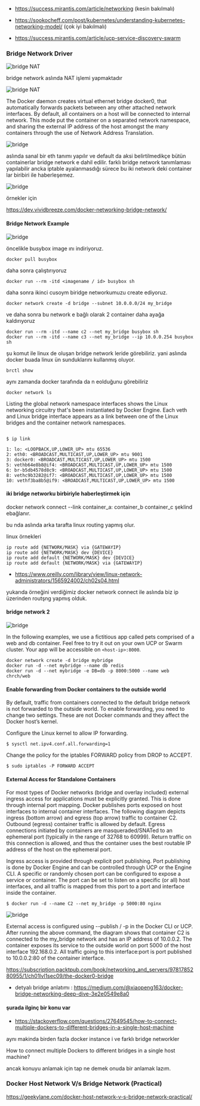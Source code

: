 

- https://success.mirantis.com/article/networking (kesin bakılmalı)

- https://sookocheff.com/post/kubernetes/understanding-kubernetes-networking-model/ (çok iyi bakılmalı)

- https://success.mirantis.com/article/ucp-service-discovery-swarm



### Bridge Network Driver



![bridge NAT](files/dockernetwork.png)


bridge network aslında NAT işlemi yapmaktadır

![bridge NAT](files/bridge_diagram.png)

The Docker daemon creates virtual ethernet bridge docker0, that automatically forwards packets between any other attached network interfaces. By default, all containers on a host will be connected to internal network. This mode put the container on a separated network namespace, and sharing the external IP address of the host amongst the many containers through the use of Network Address Translation.



![bridge](files/bridge.png)

aslında sanal bir eth tanımı yapılır ve default da aksi belirtilmedikçe bütün containerlar bridge network e dahil edilir. farklı bridge network tanımlaması yapılabilir ancka iptable ayalanmasdığı sürece bu iki network deki container lar biribiri ile haberleşemez.

![bridge](files/bridgenetwork1.png)

örnekler için

https://dev.vividbreeze.com/docker-networking-bridge-network/


#### Bridge Network Example

![bridge](files/bridge2.png)

öncelikle busybox image ını indiriyoruz.

```
docker pull busybox
```
daha sonra çalıştırıyoruz

```
docker run --rm -itd <imagename / id> busybox sh
```

daha sonra ikinci cusoym biridge networkumuzu create ediyoruz.
```
docker network create -d bridge --subnet 10.0.0.0/24 my_bridge
```


ve daha sonra bu network e bağlı olarak 2 container daha ayağa kaldırıyoruz

```
docker run --rm -itd --name c2 --net my_bridge busybox sh
docker run --rm -itd --name c3 --net my_bridge --ip 10.0.0.254 busybox sh
```

şu komut ile linux de oluşan bridge network leride görebiliriz. yani aslında docker buada linux ün sunduklarını kullanmış oluyor.

```
brctl show
```

aynı zamanda docker tarafında da n eolduğunu görebiliriz

```
docker network ls
```

Listing the global network namespace interfaces shows the Linux networking circuitry that's been instantiated by Docker Engine. Each veth and Linux bridge interface appears as a link between one of the Linux bridges and the container network namespaces.

```

$ ip link

1: lo: <LOOPBACK,UP,LOWER_UP> mtu 65536
2: eth0: <BROADCAST,MULTICAST,UP,LOWER_UP> mtu 9001
3: docker0: <BROADCAST,MULTICAST,UP,LOWER_UP> mtu 1500
5: vethb64e8b8@if4: <BROADCAST,MULTICAST,UP,LOWER_UP> mtu 1500
6: br-b5db4578d8c9: <BROADCAST,MULTICAST,UP,LOWER_UP> mtu 1500
8: vethc9b3282@if7: <BROADCAST,MULTICAST,UP,LOWER_UP> mtu 1500
10: vethf3ba8b5@if9: <BROADCAST,MULTICAST,UP,LOWER_UP> mtu 1500

```


#### iki bridge networku birbiriyle haberleştirmek için 

docker network connect --link container_a: container_b container_c şeklind ebağlanır.

bu nda aslında arka tarafta linux routing yapmış olur.

linux örnekleri 
```
ip route add {NETWORK/MASK} via {GATEWAYIP}
ip route add {NETWORK/MASK} dev {DEVICE}
ip route add default {NETWORK/MASK} dev {DEVICE}
ip route add default {NETWORK/MASK} via {GATEWAYIP}
```

- https://www.oreilly.com/library/view/linux-network-administrators/1565924002/ch02s04.html


yukarıda örneğini verdiğimiz docker network connect ile aslında biz ip üzerinden routşng yapmış olduk.

#### bridge network 2

![bridge](files/bridgeornek.png)


In the following examples, we use a fictitious app called pets comprised of a web and db container. Feel free to try it out on your own UCP or Swarm cluster. Your app will be accessible on `<host-ip>:8000`.

```
docker network create -d bridge mybridge
docker run -d --net mybridge --name db redis 
docker run -d --net mybridge -e DB=db -p 8000:5000 --name web chrch/web

```


#### Enable forwarding from Docker containers to the outside world
By default, traffic from containers connected to the default bridge network is not forwarded to the outside world. To enable forwarding, you need to change two settings. These are not Docker commands and they affect the Docker host’s kernel.

Configure the Linux kernel to allow IP forwarding.

```
$ sysctl net.ipv4.conf.all.forwarding=1
```
Change the policy for the iptables FORWARD policy from DROP to ACCEPT.
```
$ sudo iptables -P FORWARD ACCEPT
```



#### External Access for Standalone Containers

For most types of Docker networks (bridge and overlay included) external ingress access for applications must be explicitly granted. This is done through internal port mapping. Docker publishes ports exposed on host interfaces to internal container interfaces. The following diagram depicts ingress (bottom arrow) and egress (top arrow) traffic to container C2. Outbound (egress) container traffic is allowed by default. Egress connections initiated by containers are masqueraded/SNATed to an ephemeral port (typically in the range of 32768 to 60999). Return traffic on this connection is allowed, and thus the container uses the best routable IP address of the host on the ephemeral port.

Ingress access is provided through explicit port publishing. Port publishing is done by Docker Engine and can be controlled through UCP or the Engine CLI. A specific or randomly chosen port can be configured to expose a service or container. The port can be set to listen on a specific (or all) host interfaces, and all traffic is mapped from this port to a port and interface inside the container.

```
$ docker run -d --name C2 --net my_bridge -p 5000:80 nginx
```

![bridge](files/nat.png)

External access is configured using --publish / -p in the Docker CLI or UCP. After running the above command, the diagram shows that container C2 is connected to the my_bridge network and has an IP address of 10.0.0.2. The container exposes its service to the outside world on port 5000 of the host interface 192.168.0.2. All traffic going to this interface:port is port published to 10.0.0.2:80 of the container interface.



https://subscription.packtpub.com/book/networking_and_servers/9781785280955/1/ch01lvl1sec09/the-docker0-bridge

- detyalı bridge anlatımı : https://medium.com/@xiaopeng163/docker-bridge-networking-deep-dive-3e2e0549e8a0


#### şurada ilginç bir konu var 

- https://stackoverflow.com/questions/27649545/how-to-connect-multiple-dockers-to-different-bridges-in-a-single-host-machine

aynı makinda birden fazla docker instance i ve farklı bridge networkler 

How to connect multiple Dockers to different bridges in a single host machine?

ancak konuyu anlamak için tap ne demek onuda bir anlamak  lazım.



### Docker Host Network V/s Bridge Network (Practical)

https://geekylane.com/docker-host-network-v-s-bridge-network-practical/

